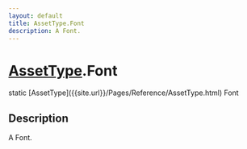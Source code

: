 ```yaml
---
layout: default
title: AssetType.Font
description: A Font.
---
```

# [AssetType]({{site.url}}/Pages/Reference/AssetType.html).Font

<div class='signature' markdown='1'>
static [AssetType]({{site.url}}/Pages/Reference/AssetType.html) Font
</div>

## Description
A Font.

